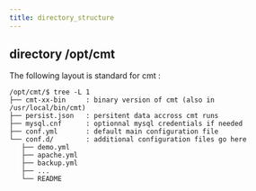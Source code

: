```yaml
---
title: directory_structure
---
```


##  directory /opt/cmt

The following layout is standard for cmt :


    /opt/cmt/$ tree -L 1
    ├── cmt-xx-bin     : binary version of cmt (also in /usr/local/bin/cmt)
    ├── persist.json   : persitent data accross cmt runs
    ├── mysql.cnf      : optionnal mysql credentials if needed
    ├── conf.yml       : default main configuration file
    └── conf.d/        : additional configuration files go here 
       ├── demo.yml
       ├── apache.yml
       ├── backup.yml
       ├── ...
       └── README